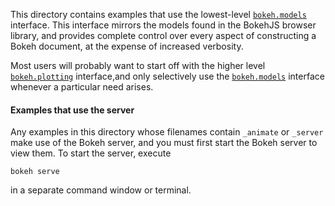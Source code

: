 This directory contains examples that use the lowest-level
[`bokeh.models`](https://docs.bokeh.org/en/latest/docs/user_guide/concepts.html#bokeh-models)
interface. This interface mirrors the models found in the BokehJS browser
library, and provides complete control over every aspect of constructing a
Bokeh document, at the expense of increased verbosity.

Most users will probably want to start off with the higher level
[`bokeh.plotting`](https://docs.bokeh.org/en/latest/docs/user_guide/plotting.html)
interface,and only selectively use the
[`bokeh.models`](https://docs.bokeh.org/en/latest/docs/user_guide/concepts.html#bokeh-models)
interface whenever a particular need arises.

#### Examples that use the server

Any examples in this directory whose filenames contain `_animate` or `_server` make use of the Bokeh
server, and you must first start the Bokeh server to view them. To start the server, execute

    bokeh serve

in a separate command window or terminal.
